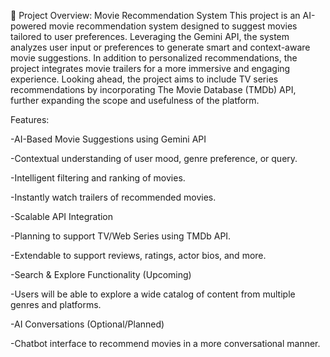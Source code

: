 📄 Project Overview: Movie Recommendation System
This project is an AI-powered movie recommendation system designed to suggest movies tailored to user preferences. 
Leveraging the Gemini API, the system analyzes user input or preferences to generate smart and context-aware movie suggestions.
In addition to personalized recommendations, the project integrates movie trailers for a more immersive and engaging experience.
Looking ahead, the project aims to include TV series recommendations by incorporating The Movie Database (TMDb) API, further expanding the scope and usefulness of the platform.

Features:

-AI-Based Movie Suggestions using Gemini API

-Contextual understanding of user mood, genre preference, or query.

-Intelligent filtering and ranking of movies.

-Instantly watch trailers of recommended movies.

-Scalable API Integration

-Planning to support TV/Web Series using TMDb API.

-Extendable to support reviews, ratings, actor bios, and more.

-Search & Explore Functionality (Upcoming)

-Users will be able to explore a wide catalog of content from multiple genres and platforms.

-AI Conversations (Optional/Planned)

-Chatbot interface to recommend movies in a more conversational manner.
